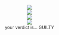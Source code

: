 <p align="center">
  <image src="https://camo.githubusercontent.com/3f3249c968cc6ffc45c53b2884ca597947d5dfc702736dd1e117ee8734390c45/68747470733a2f2f696d616765732d6578742d312e646973636f72646170702e6e65742f65787465726e616c2f6a68584e66733076636454356575714e674b4e6f7865427636326767655a657267654a504378596d6853452f68747470732f36362e6d656469612e74756d626c722e636f6d2f30383230313033653566333131653335666233666438396636613932663965652f74756d626c725f6d7263663672784f566f3172666a6f77646f315f3530302e676966">
  <br>

<image src="https://media.discordapp.net/attachments/1036605748794363924/1236563124216270949/c65fb333.png?ex=663876a7&is=66372527&hm=4fc5cbd7e453ff697f3b4d1875c54d8f73e79f1f4bf26e97144553fa95e1dab8&=&format=webp&quality=lossless">
<br>
<image src="https://camo.githubusercontent.com/049e202343fd555e76ce5162ec3bc1497e622b1ebfe1b950f0c36cc595ed1408/68747470733a2f2f696d616765732d6578742d312e646973636f72646170702e6e65742f65787465726e616c2f764466754b5857786c794f4773534c69326c76714c464c39726c50657267586452326c733038714e3969302f68747470732f692e70696e696d672e636f6d2f6f726967696e616c732f64362f38612f37652f64363861376537633832333835356231353637396563663534383830666630372e6769663f77696474683d363838266865696768743d363838">
  <br>
<image src="https://media.discordapp.net/attachments/1036605748794363924/1236552348814278726/33d781dd.png?ex=66386c9d&is=66371b1d&hm=c7272fe35dd2d128ba85bced2c37f2105145991f0cc46fcc491e08e7e41a4140&=&format=webp&quality=lossless">
<br> 
your verdict is... GUILTY
  










<!--
**deathdelivery/deathdelivery** is a ✨ _special_ ✨ repository because its `README.md` (this file) appears on your GitHub profile.

Here are some ideas to get you started:

- 🔭 I’m currently working on ...
- 🌱 I’m currently learning ...
- 👯 I’m looking to collaborate on ...
- 🤔 I’m looking for help with ...
- 💬 Ask me about ...
- 📫 How to reach me: ...
- 😄 Pronouns: ...
- ⚡ Fun fact: ...
-->
